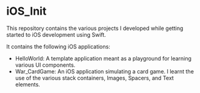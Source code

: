 # iOS_Init
This repository contains the various projects I developed while getting started to iOS development using Swift.

It contains the following iOS applications:
- HelloWorld: A template application meant as a playground for learning various UI components. 
- War_CardGame: An iOS application simulating a card game. I learnt the use of the various stack containers, Images, Spacers, and Text elements.

